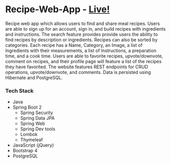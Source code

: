 # Recipe-Web-App - [Live!](https://spring-recipe-site.herokuapp.com/)

Recipe web app which allows users to find and share meal recipes. Users are able to sign up for an account, sign in, and build recipes with ingredients and instructions. The search feature provides provide users the ability to find recipes by description or ingredients. Recipes can also be sorted by categories. Each recipe has a Name, Category, an Image, a list of Ingredients with their measurements, a list of Instructions, a preparation time, and a cook time. Users are able to favorite recipes, upvote/downvote, comment on recipes, and their profile page will feature a list of the recipes they have favorited. The website features REST endpoints for CRUD operations, upvote/downvote, and comments. Data is persisted using Hibernate and PostgreSQL.

### Tech Stack

- Java
- Spring Boot 2
  - Spring Security
  - Spring Data JPA
  - Spring Web
  - Spring Dev tools
  - Lombok
  - Thymeleaf
- JavaScript (jQuery)
- Bootstrap 4
- PostgreSQL
